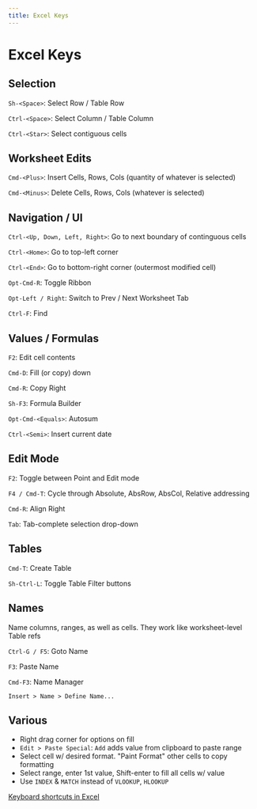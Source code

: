 ```yaml
---
title: Excel Keys
---
```


# Excel Keys

## Selection

`Sh-<Space>`:  Select Row / Table Row

`Ctrl-<Space>`: Select Column / Table Column

`Ctrl-<Star>`: Select contiguous cells

## Worksheet Edits

`Cmd-<Plus>`: Insert Cells, Rows, Cols (quantity of whatever is selected)

`Cmd-<Minus>`: Delete Cells, Rows, Cols (whatever is selected)

## Navigation / UI

`Ctrl-<Up, Down, Left, Right>`: Go to next boundary of continguous cells

`Ctrl-<Home>`: Go to top-left corner

`Ctrl-<End>`: Go to bottom-right corner (outermost modified cell)

`Opt-Cmd-R`: Toggle Ribbon

`Opt-Left / Right`: Switch to Prev / Next Worksheet Tab

`Ctrl-F`: Find

## Values / Formulas

`F2`:  Edit cell contents

`Cmd-D`: Fill (or copy) down

`Cmd-R`: Copy Right

`Sh-F3`: Formula Builder

`Opt-Cmd-<Equals>`: Autosum

`Ctrl-<Semi>`: Insert current date

## Edit Mode

`F2`: Toggle between Point and Edit mode

`F4 / Cmd-T`: Cycle through Absolute, AbsRow, AbsCol, Relative addressing

`Cmd-R`: Align Right

`Tab`: Tab-complete selection drop-down

## Tables

`Cmd-T`: Create Table

`Sh-Ctrl-L`: Toggle Table Filter buttons

## Names

Name columns, ranges, as well as cells. They work like worksheet-level Table refs

`Ctrl-G / F5`: Goto Name

`F3`: Paste Name

`Cmd-F3`: Name Manager

`Insert > Name > Define Name...`

## Various

- Right drag corner for options on fill
- `Edit > Paste Special`: `Add` adds value from clipboard to paste range
- Select cell w/ desired format. "Paint Format" other cells to copy formatting
- Select range, enter 1st value, Shift-enter to fill all cells w/ value
- Use `INDEX` & `MATCH` instead of `VLOOKUP`, `HLOOKUP`

[Keyboard shortcuts in Excel](https://support.microsoft.com/en-us/office/keyboard-shortcuts-in-excel-1798d9d5-842a-42b8-9c99-9b7213f0040f)

